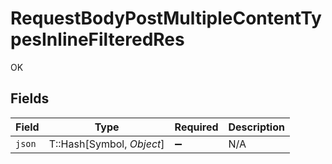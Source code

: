 # RequestBodyPostMultipleContentTypesInlineFilteredRes

OK


## Fields

| Field                     | Type                      | Required                  | Description               |
| ------------------------- | ------------------------- | ------------------------- | ------------------------- |
| `json`                    | T::Hash[Symbol, *Object*] | :heavy_minus_sign:        | N/A                       |